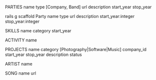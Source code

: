 PARTIES
  name
  type [Company, Band]
  url
  description
  start_year
  stop_year

rails g scaffold Party name type url description start_year:integer stop_year:integer

SKILLS
  name
  category
  start_year

ACTIVITY
  name

PROJECTS
  name
  category [Photography|Software|Music]
  company_id
  start_year
  stop_year
  description
  status

ARTIST
  name

SONG
  name
  url

